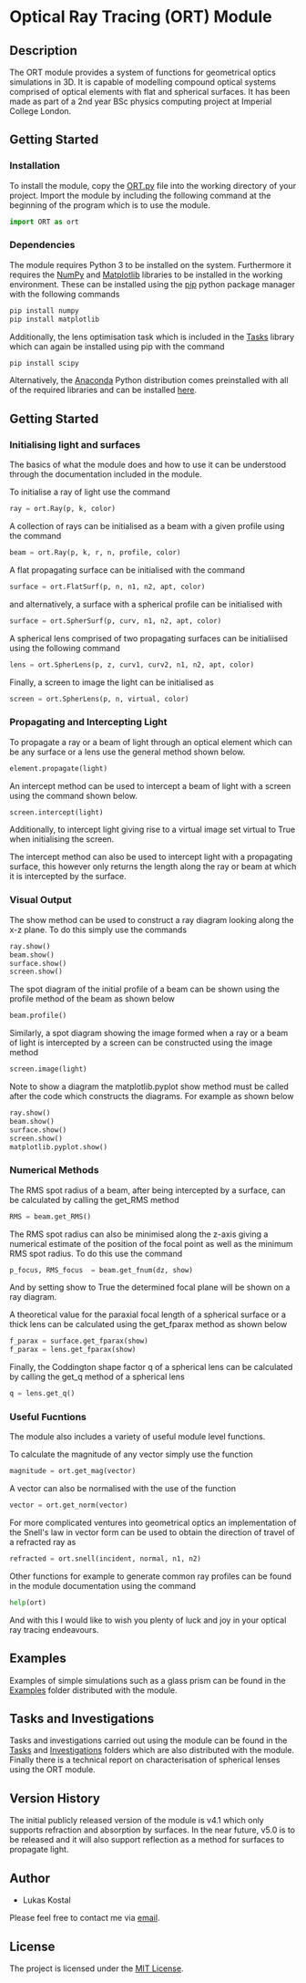 # Optical Ray Tracing (ORT) Module

## Description
The ORT module provides a system of functions for geometrical optics simulations in 3D. It is capable of modelling compound optical systems comprised of optical elements with flat and spherical surfaces. It has been made as part of a 2nd year BSc physics computing project at Imperial College London.

## Getting Started

### Installation
To install the module, copy the [ORT.py](https://github.com/KostalLukas/Characterisation-of-Spherical-Lenses-Using-ORT-Simulations/blob/main/ORT.py) file into the working directory of your project. Import the module by including the following command at the beginning of the program which is to use the module.

```python
import ORT as ort
```

### Dependencies
The module requires Python 3 to be installed on the system. Furthermore it requires the [NumPy](https://numpy.org) and [Matplotlib](https://matplotlib.org) libraries to be installed in the working environment. These can be installed using the [pip](https://pypi.org/project/pip/) python package manager with the following commands

```python
pip install numpy
pip install matplotlib
```

Additionally, the lens optimisation task which is included in the [Tasks](https://github.com/KostalLukas/Characterisation-of-Spherical-Lenses-Using-ORT-Simulations/Tasks) library which can again be installed using pip with the command

```python
pip install scipy
```

Alternatively, the [Anaconda](https://www.anaconda.com) Python distribution comes preinstalled with all of the required libraries and can be installed [here](https://docs.anaconda.com/anaconda/install/index.html).

## Getting Started

### Initialising light and surfaces
The basics of what the module does and how to use it can be understood through the documentation included in the module.

To initialise a ray of light use the command
```python
ray = ort.Ray(p, k, color)
```

A collection of rays can be initialised as a beam with a given profile using the command
```python
beam = ort.Ray(p, k, r, n, profile, color)
```

A flat propagating surface can be initialised with the command
```python
surface = ort.FlatSurf(p, n, n1, n2, apt, color)
```
and alternatively, a surface with a spherical profile can be initialised with
```python
surface = ort.SpherSurf(p, curv, n1, n2, apt, color)
```

A spherical lens comprised of two propagating surfaces can be initialiised using the following command
```python
lens = ort.SpherLens(p, z, curv1, curv2, n1, n2, apt, color)
```

Finally, a screen to image the light can be initialised as
```python
screen = ort.SpherLens(p, n, virtual, color)
```

### Propagating and Intercepting Light

To propagate a ray or a beam of light through an optical element which can be any surface or a lens use the general method shown below.
```python
element.propagate(light)
```

An intercept method can be used to intercept a beam of light with a screen using the command shown below.
```python
screen.intercept(light)
```
Additionally, to intercept light giving rise to a virtual image set virtual to True when initialising the screen.

The intercept method can also be used to intercept light with a propagating surface, this however only returns the length along the ray or beam at which it is intercepted by the surface.

### Visual Output
The show method can be used to construct a ray diagram looking along the x-z plane. To do this simply use the commands
```python
ray.show()
beam.show()
surface.show()
screen.show()
```

The spot diagram of the initial profile of a beam can be shown using the profile method of the beam as shown below
```python
beam.profile()
```

Similarly, a spot diagram showing the image formed when a ray or a beam of light is intercepted by a screen can be constructed using the image method
```python
screen.image(light)
```

Note to show a diagram the matplotlib.pyplot show method must be called after the code which constructs the diagrams. For example as shown below
```python
ray.show()
beam.show()
surface.show()
screen.show()
matplotlib.pyplot.show()
```

### Numerical Methods

The RMS spot radius of a beam, after being intercepted by a surface, can be calculated by calling the get_RMS method
```python
RMS = beam.get_RMS()
```

The RMS spot radius can also be minimised along the z-axis giving a numerical estimate of the position of the focal point as well as the minimum RMS spot radius. To do this use the command
```python
p_focus, RMS_focus  = beam.get_fnum(dz, show)
```
And by setting show to True the determined focal plane will be shown on a ray diagram.

A theoretical value for the paraxial focal length of a spherical surface or a thick lens can be calculated using the get_fparax method as shown below
```python
f_parax = surface.get_fparax(show)
f_parax = lens.get_fparax(show)
```

Finally, the Coddington shape factor q of a spherical lens can be calculated by calling the get_q method of a spherical lens
```python
q = lens.get_q()
```

### Useful Fucntions
The module also includes a variety of useful module level functions.

To calculate the magnitude of any vector simply use the function
```python
magnitude = ort.get_mag(vector)
```
A vector can also be normalised with the use of the function
```python
vector = ort.get_norm(vector)
```

For more complicated ventures into geometrical optics an implementation of the Snell's law in vector form can be used to obtain the direction of travel of a refracted ray as
```python
refracted = ort.snell(incident, normal, n1, n2)
```

Other functions for example to generate common ray profiles can be found in the module documentation using the command
```python
help(ort)
```

And with this I would like to wish you plenty of luck and joy in your optical ray tracing endeavours.

## Examples
Examples of simple simulations such as a glass prism can be found in the [Examples](https://github.com/KostalLukas/Characterisation-of-Spherical-Lenses-Using-ORT-Simulations/Examples) folder distributed with the module.

## Tasks and Investigations
Tasks and investigations carried out using the module can be found in the [Tasks](https://github.com/KostalLukas/Characterisation-of-Spherical-Lenses-Using-ORT-Simulations/Tasks) and [Investigations](https://github.com/KostalLukas/Characterisation-of-Spherical-Lenses-Using-ORT-Simulations/Investigations) folders which are also distributed with the module. Finally there is a technical report on characterisation of spherical lenses using the ORT module.

## Version History
The initial publicly released version of the module is v4.1 which only supports refraction and absorption by surfaces. In the near future, v5.0 is to be released and it will also support reflection as a method for surfaces to propagate light.

## Author
* Lukas Kostal

Please feel free to contact me via [email](lukas.kosta21@imperial.ac.uk).


## License
The project is licensed under the [MIT License](https://github.com/KostalLukas/Characterisation-of-Spherical-Lenses-Using-ORT-Simulations/blob/main/LICENSE).
